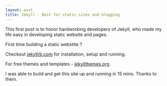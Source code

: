 ```yaml
---
layout: post
title: Jekyll - Best for static sites and blogging
---
```


This first post is to honor hardworking developers of Jekyll, who made my life easy in developing static website and pages.

First time building a static webstite ?

Checkout <a href="https://jekyllrb.com/" target="_blank">jekyllrb.com</a> for installation, setup and running.

For free themes and templates - <a href="http://jekyllthemes.org" target="_blank">jekyllthemes.org</a>.

I was able to build and get this site up and running in 15 mins. Thanks to them.
